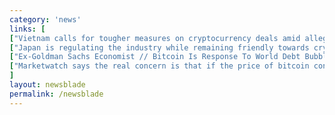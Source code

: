 ```yaml
---
category: 'news'
links: [
["Vietnam calls for tougher measures on cryptocurrency deals amid alleged scam", "https://www.reuters.com/article/us-vietnam-cryptocurrency/vietnam-calls-for-tougher-measures-on-cryptocurrency-deals-amid-alleged-scam-idUSKBN1HI1YV"],
["Japan is regulating the industry while remaining friendly towards crypto", "https://buff.ly/2qraaOd"],
["Ex-Goldman Sachs Economist // Bitcoin Is Response To World Debt Bubble", "http://bitcoinist.com/ex-goldman-sachs-economist-bitcoin-response-world-debt-bubble/"],
["Marketwatch says the real concern is that if the price of bitcoin continues to fall, mining will become infeasible", "https://www.marketwatch.com/story/this-is-all-it-would-take-for-bitcoin-to-become-a-worthless-cryptocurrency-2018-04-12"]
]
layout: newsblade
permalink: /newsblade
---
```


